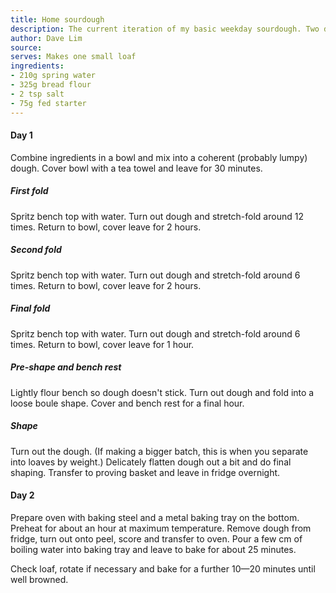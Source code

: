 ```yaml
---
title: Home sourdough
description: The current iteration of my basic weekday sourdough. Two day recipe – make the dough on day one, fridge overnight, bake on day 2.
author: Dave Lim
source:
serves: Makes one small loaf
ingredients:
- 210g spring water
- 325g bread flour
- 2 tsp salt
- 75g fed starter
---
```


#### Day 1
Combine ingredients in a bowl and mix into a coherent (probably lumpy) dough. Cover bowl with a tea towel and leave for 30 minutes.

##### First fold
Spritz bench top with water. Turn out dough and stretch-fold around 12 times. Return to bowl, cover leave for 2 hours.

##### Second fold
Spritz bench top with water. Turn out dough and stretch-fold around 6 times. Return to bowl, cover leave for 2 hours.

##### Final fold
Spritz bench top with water. Turn out dough and stretch-fold around 6 times. Return to bowl, cover leave for 1 hour.

##### Pre-shape and bench rest
Lightly flour bench so dough doesn't stick. Turn out dough and fold into a loose boule shape. Cover and bench rest for a final hour.

##### Shape
Turn out the dough. (If making a bigger batch, this is when you separate into loaves by weight.) Delicately flatten dough out a bit and do final shaping. Transfer to proving basket and leave in fridge overnight.

#### Day 2
Prepare oven with baking steel and a metal baking tray on the bottom. Preheat for about an hour at maximum temperature.
Remove dough from fridge, turn out onto peel, score and transfer to oven. Pour a few cm of boiling water into baking tray and leave to bake for about 25 minutes.

Check loaf, rotate if necessary and bake for a further 10—20 minutes until well browned.
